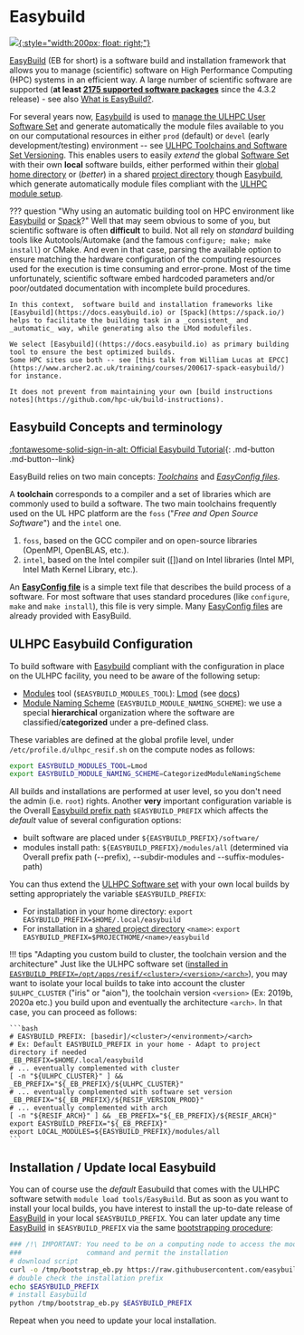 # Easybuild

<!--intro-start-->

[![](https://easybuild.readthedocs.io/en/latest/_static/easybuild_logo_alpha.png){:style="width:200px; float: right;"}](https://easybuild.readthedocs.io/)

[EasyBuild](https://docs.easybuild.io/) (EB for short) is a software build and installation framework that allows you to manage (scientific) software on High Performance Computing (HPC) systems in an efficient way.
A large number of scientific software are supported (**at least [2175 supported software packages](https://docs.easybuild.io/en/latest/version-specific/Supported_software.html)** since the 4.3.2 release) - see also [What is EasyBuild?](https://docs.easybuild.io/en/latest/Introduction.html).

For several years now, [Easybuild](https://docs.easybuild.io/) is used to [manage the ULHPC User Software Set](../software/swsets.md) and generate automatically the module files available to you on our computational resources in either `prod` (default) or `devel` (early development/testing) environment -- see [ULHPC Toolchains and Software Set Versioning](../environment/modules.md#ulhpc-toolchains-and-software-set-versioning).
This enables users to easily _extend_ the global [Software Set](../software/swsets.md) with their own **local** software
builds, either performed within their [global home
directory](../data/layout.md#global-home-directory-home) or (_better_) in a shared [project
directory](../data/layout.md) though [Easybuild](../environment/easybuild.md), which generate automatically module files compliant with the [ULHPC module setup](../environment/modules.md).

<!--intro-end-->

??? question "Why using an automatic building tool on HPC environment like [Easybuild](https://docs.easybuild.io) or [Spack](https://spack.io/)?"
    Well that may seem obvious to some of you, but scientific software is often **difficult** to build.
    Not all rely on _standard_ building tools like Autotools/Automake (and the famous `configure; make; make install`) or CMake.
    And even in that case, parsing the available option to ensure matching the hardware configuration of the computing resources used for the execution is time consuming and error-prone.
    Most of the time unfortunately, scientific software embed hardcoded parameters and/or poor/outdated documentation with incomplete build procedures.

    In this context,  software build and installation frameworks like [Easybuild](https://docs.easybuild.io) or [Spack](https://spack.io/) helps to facilitate the building task in a _consistent_ and _automatic_ way, while generating also the LMod modulefiles.

    We select [Easybuild]((https://docs.easybuild.io) as primary building tool to ensure the best optimized builds.
    Some HPC sites use both -- see [this talk from William Lucas at EPCC](https://www.archer2.ac.uk/training/courses/200617-spack-easybuild/) for instance.

    It does not prevent from maintaining your own [build instructions notes](https://github.com/hpc-uk/build-instructions).

## Easybuild Concepts and terminology

[:fontawesome-solid-sign-in-alt: Official Easybuild Tutorial](https://easybuilders.github.io/easybuild-tutorial/){: .md-button .md-button--link}

EasyBuild relies on two main concepts: *[Toolchains](https://docs.easybuild.io/en/latest/Concepts_and_Terminology.html#toolchains)* and *[EasyConfig files](https://docs.easybuild.io/en/latest/Concepts_and_Terminology.html#easyconfig-files)*.

A **toolchain** corresponds to a compiler and a set of libraries which are commonly used to build a software.
The two main toolchains frequently used on the UL HPC platform are the `foss` ("_Free and Open Source Software_") and the `intel` one.

1. `foss`, based on the GCC compiler and on open-source libraries (OpenMPI, OpenBLAS, etc.).
2. `intel`, based on the Intel compiler suit ([])and on Intel libraries (Intel MPI, Intel Math Kernel Library, etc.).

An **[EasyConfig file](http://easybuild.readthedocs.io/en/latest/Writing_easyconfig_files.html)** is a simple text file that describes the build process of a software. For most software that uses standard procedures (like `configure`, `make` and `make install`), this file is very simple.
Many [EasyConfig files](https://github.com/easybuilders/easybuild-easyconfigs/tree/master/easybuild/easyconfigs) are already provided with EasyBuild.


## ULHPC Easybuild Configuration

To build software with [Easybuild](https://docs.easybuild.io/) compliant with the configuration in place on the ULHPC facility, you need to be aware of the following setup:

* [Modules](modules.md) tool (`$EASYBUILD_MODULES_TOOL`): [Lmod](http://lmod.readthedocs.io/) (see [docs](https://docs.easybuild.io/en/latest/Configuration.html#prefix))
* [Module Naming Scheme](modules.md#module-naming-schemes) (`EASYBUILD_MODULE_NAMING_SCHEME`): we use a special **hierarchical** organization where the software are classified/**categorized** under a pre-defined class.

These variables are defined at the global profile level, under `/etc/profile.d/ulhpc_resif.sh` on the compute nodes as follows:

```bash
export EASYBUILD_MODULES_TOOL=Lmod
export EASYBUILD_MODULE_NAMING_SCHEME=CategorizedModuleNamingScheme
```

All builds and installations are performed at user level, so you don't need the admin (i.e. `root`) rights.
Another **very** important configuration variable is the Overall [Easybuild prefix path](https://docs.easybuild.io/en/latest/Configuration.html#prefix) `$EASYBUILD_PREFIX` which affects the _default_ value of several configuration options:

* built software are placed under `${EASYBUILD_PREFIX}/software/`
* modules install path: `${EASYBUILD_PREFIX}/modules/all` (determined via Overall prefix path (--prefix), --subdir-modules and --suffix-modules-path)

You can thus extend the [ULHPC Software set](modules.md#ulhpc-toolchains-and-software-set-versioning) with your own local builds by setting appropriately the variable `$EASYBUILD_PREFIX`:

* For installation in your home directory: `export EASYBUILD_PREFIX=$HOME/.local/easybuild`
* For installation in a [shared project directory](../data/project.md) `<name>`: `export EASYBUILD_PREFIX=$PROJECTHOME/<name>/easybuild`

!!! tips "Adapting you custom build to cluster, the toolchain version and the architecture"
    Just like the ULHPC software set ([installed in
    `EASYBUILD_PREFIX=/opt/apps/resif/<cluster>/<version>/<arch>`](modules.md#ulhpc-modulepath)),
    you may want to isolate your local builds to take into account
    the cluster `$ULHPC_CLUSTER` ("iris" or "aion"), the
    toolchain version `<version>` (Ex: 2019b, 2020a etc.) you build upon and
    eventually the architecture `<arch>`.
    In that case, you can proceed as follows:

    ```bash
    # EASYBUILD_PREFIX: [basedir]/<cluster>/<environment>/<arch>
    # Ex: Default EASYBUILD_PREFIX in your home - Adapt to project directory if needed
    _EB_PREFIX=$HOME/.local/easybuild
    # ... eventually complemented with cluster
    [ -n "${ULHPC_CLUSTER}" ] && _EB_PREFIX="${_EB_PREFIX}/${ULHPC_CLUSTER}"
    # ... eventually complemented with software set version
    _EB_PREFIX="${_EB_PREFIX}/${RESIF_VERSION_PROD}"
    # ... eventually complemented with arch
    [ -n "${RESIF_ARCH}" ] && _EB_PREFIX="${_EB_PREFIX}/${RESIF_ARCH}"
    export EASYBUILD_PREFIX="${_EB_PREFIX}"
    export LOCAL_MODULES=${EASYBUILD_PREFIX}/modules/all
    ```

## Installation / Update local Easybuild

You can of course use the _default_ Easubuild that comes with the ULHPC software
setwith `module load tools/EasyBuild`.
But as soon as you want to install your local builds, you have interest to
install the up-to-date release of [EasyBuild](https://docs.easybuild.io/) in
your local `$EASYBUILD_PREFIX`.
You can later update any time [EasyBuild](https://docs.easybuild.io/) in
`$EASYBUILD_PREFIX` via the same [bootstrapping procedure](https://docs.easybuild.io/en/latest/Installation.html#bootstrapping-easybuild):

```bash
### /!\ IMPORTANT: You need to be on a computing node to access the module
###                command and permit the installation
# download script
curl -o /tmp/bootstrap_eb.py https://raw.githubusercontent.com/easybuilders/easybuild-framework/develop/easybuild/scripts/bootstrap_eb.py
# double check the installation prefix
echo $EASYBUILD_PREFIX
# install Easybuild
python /tmp/bootstrap_eb.py $EASYBUILD_PREFIX
```

Repeat when you need to update your local installation.

